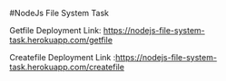 #NodeJs File System Task

Getfile Deployment Link: https://nodejs-file-system-task.herokuapp.com/getfile

Createfile Deployment Link :https://nodejs-file-system-task.herokuapp.com/createfile

